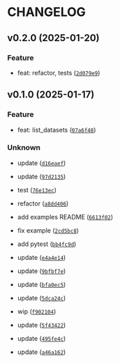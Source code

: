 # CHANGELOG



## v0.2.0 (2025-01-20)

### Feature

* feat: refactor, tests ([`2d079e9`](https://github.com/dtch1997/openai-finetuner/commit/2d079e94bcfa4d729bfacc31e39051bc8b3f1be5))


## v0.1.0 (2025-01-17)

### Feature

* feat: list_datasets ([`07a6f48`](https://github.com/dtch1997/openai-finetuner/commit/07a6f485a8d94696ca92980dfd644e7305bc9af3))

### Unknown

* update ([`d16eaef`](https://github.com/dtch1997/openai-finetuner/commit/d16eaefe6860d32cda1809902eed807b7d0dbeff))

* update ([`97d2135`](https://github.com/dtch1997/openai-finetuner/commit/97d21357677a662bd727659123824fd69a11bebd))

* test ([`76e13ec`](https://github.com/dtch1997/openai-finetuner/commit/76e13ec433a96877ac3405151c3d8a6da4f0c136))

* refactor ([`a8dd406`](https://github.com/dtch1997/openai-finetuner/commit/a8dd40619bdcf810539405c1d31241072dae442e))

* add examples README ([`6613f02`](https://github.com/dtch1997/openai-finetuner/commit/6613f02c2424b52d435d74057f2645cafc70ba2c))

* fix example ([`2cd5bc8`](https://github.com/dtch1997/openai-finetuner/commit/2cd5bc8a1df3b674835795a113c40c5fd5488b89))

* add pytest ([`bb4fc9d`](https://github.com/dtch1997/openai-finetuner/commit/bb4fc9d496642e0368ffaa862008661c3a9efe00))

* update ([`e4a4e14`](https://github.com/dtch1997/openai-finetuner/commit/e4a4e14fe4733436ea2fe334f0b4adb3e0f06ed7))

* update ([`9bfbf7e`](https://github.com/dtch1997/openai-finetuner/commit/9bfbf7ef8dfca6be2ece3938a9837696faed36fa))

* update ([`bfa0ec5`](https://github.com/dtch1997/openai-finetuner/commit/bfa0ec5e556834a451fe079767156bb48d61eec8))

* update ([`5dca24c`](https://github.com/dtch1997/openai-finetuner/commit/5dca24c728d74bf33fec1282ebfdf24dc9e27303))

* wip ([`f902104`](https://github.com/dtch1997/openai-finetuner/commit/f902104499f01c850ba66afc0eedfe9a90a681a0))

* update ([`5f43422`](https://github.com/dtch1997/openai-finetuner/commit/5f434228aa9b33147d33d64fe69e1bc882437733))

* update ([`495fe4c`](https://github.com/dtch1997/openai-finetuner/commit/495fe4c4017ef6e11563ee00a9fbaf4da306aa4e))

* update ([`a46a162`](https://github.com/dtch1997/openai-finetuner/commit/a46a1622d2504597b7189f7ad5f72ae45db76b2b))
